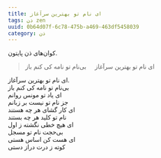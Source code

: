 ```yaml
---
title: ای نام تو بهترین سرآغاز
tags: ذن zen
uuid: 0b64d07f-6c78-475b-a469-463df5458039
category: ذن
---
```

کوان‌های ذن پایتون.

>  ای نام تو بهترین سرآغاز  &nbsp;&nbsp;&nbsp;  بی‌نام تو نامه کی کنم باز    



ای نام تو بهترین سرآغاز.<br>
بی‌نام تو نامه کی کنم باز<br>
ای یاد تو مونس روانم<br>
جز نام تو نیست بر زبانم<br>
ای کار گشای هر چه هستند<br>
نام تو کلید هر چه بستند<br>
ای هیچ خطی نگشته ز اول<br>
بی‌حجت نام تو مسجل<br>
ای هست کن اساس هستی<br>
کوته ز درت دراز دستی<br>
